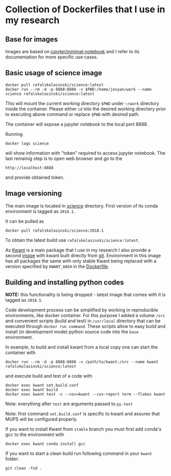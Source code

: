 # Collection of Dockerfiles that I use in my research

## Base for images

Images are based on [jupyter/minimal-notebook](https://github.com/jupyter/docker-stacks/tree/master/minimal-notebook) and I refer to its documentation for more specific use cases.


## Basic usage of science image

    docker pull rafalskolasinski/science:latest
    docker run --rm -d -p 8888:8888 -v $PWD:/home/jovyan/work --name science rafalskolasinski/science:latest

This will mount the current working directory ``$PWD`` under ``~/work`` directory inside the container.
Please either ``cd`` into the desired working directory prior to executing above command or replace ``$PWD`` with desired path.

The container will expose a jupyter notebook to the local port 8888.

Running

    docker logs science

will show information with "token" required to access jupyter notebook.
The last remainig step is to open web browser and go to the

    http://localhost:8888

and provide obtained token.


## Image versioning
The main image is located in [science](science/) directory.
First version of its conda environment is tagged as ``2018.1``.

It can be pulled as

    docker pull rafalskolasinski/science:2018.1


To obtain the latest build use ``rafalskolasinski/science:latest``.

As [Kwant](https://kwant-project.org/) is a main package that I use in my research I also provide a second [image](kwant/) with kwant built directly from [git](https://gitlab.kwant-project.org/kwant/kwant).
Environment in this image has all packages the same with only stable Kwant being replaced with a version specified by ``KWANT_HASH`` in the [Dockerfile](kwant/Dockerfile).


## Building and installing python codes

**NOTE:** this functionality is being dropped - latest image that comes with it is tagged as `2018.5`.

Code development process can be simplified by working in reproducible environments, like docker container.
For this purpose I added a volume ``/src`` and convenient scripts (build and test) in ``/usr/local`` directory that can be executed through ``docker run command``.
These scripts allow to easy build and install (in development mode) python source code into the ``base`` environment.

In example, to build and install kwant from a local copy one can start the container with

    docker run --rm -d -p 8888:8888 -v /path/to/kwant:/src --name kwant rafalskolasinski/science:latest

and execute build and test of a code with

    docker exec kwant set.build.conf
    docker exec kwant build
    docker exec kwant test -v --cov=kwant --cov-report term --flakes kwant

Note: everything after ``test`` are arguments passed to ``py.test``

Note: first command ``set.build.conf`` is specific to kwant and assures that MUPS will be configured properly.

If you want to install Kwant from ``stable`` branch you must first add conda's gcc to the environment with

    docker exec kwant conda install gcc

If you want to start a clean build run following command in your ``kwant`` folder:

    git clean -fxd .
